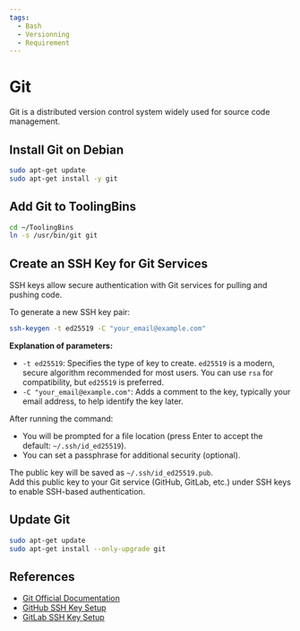 ```yaml
---
tags:
  - Bash
  - Versionning
  - Requirement
---
```

# Git

Git is a distributed version control system widely used for source code management.

## Install Git on Debian

```bash title="Install Git"
sudo apt-get update
sudo apt-get install -y git
```

## Add Git to ToolingBins

```bash title="Symlink git"
cd ~/ToolingBins
ln -s /usr/bin/git git
```

## Create an SSH Key for Git Services

SSH keys allow secure authentication with Git services for pulling and pushing code.

To generate a new SSH key pair:

```bash title="Generate SSH key"
ssh-keygen -t ed25519 -C "your_email@example.com"
```

**Explanation of parameters:**
- `-t ed25519`: Specifies the type of key to create. `ed25519` is a modern, secure algorithm recommended for most users. You can use `rsa` for compatibility, but `ed25519` is preferred.
- `-C "your_email@example.com"`: Adds a comment to the key, typically your email address, to help identify the key later.

After running the command:
- You will be prompted for a file location (press Enter to accept the default: `~/.ssh/id_ed25519`).
- You can set a passphrase for additional security (optional).

The public key will be saved as `~/.ssh/id_ed25519.pub`.  
Add this public key to your Git service (GitHub, GitLab, etc.) under SSH keys to enable SSH-based authentication.

## Update Git

```bash title="Update Git"
sudo apt-get update
sudo apt-get install --only-upgrade git
```

## References

- [Git Official Documentation](https://git-scm.com/doc)
- [GitHub SSH Key Setup](https://docs.github.com/en/authentication/connecting-to-github-with-ssh)
- [GitLab SSH Key Setup](https://docs.gitlab.com/ee/ssh/)
